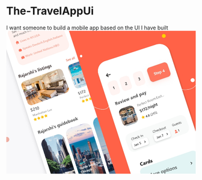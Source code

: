 # The-TravelAppUi
I want someone to build a mobile app based on the UI I have built
![](/Theui.jpg)
